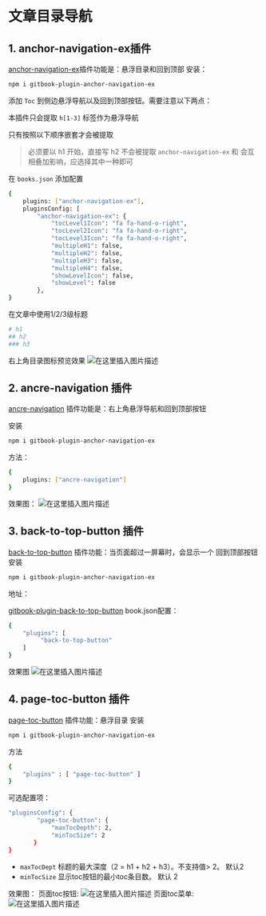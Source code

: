 # 文章目录导航


## 1.  anchor-navigation-ex插件

[anchor-navigation-ex](https://www.npmjs.com/package/gitbook-plugin-anchor-navigation-ex)插件功能是：悬浮目录和回到顶部
安装：

```bash
npm i gitbook-plugin-anchor-navigation-ex
```

添加 `Toc` 到侧边悬浮导航以及回到顶部按钮。需要注意以下两点：

本插件只会提取 `h[1-3]` 标签作为悬浮导航

只有按照以下顺序嵌套才会被提取

> 必须要以 h1 开始，直接写 h2 不会被提取 `anchor-navigation-ex` 和 会互相叠加影响，应选择其中一种即可

在 `books.json` 添加配置

```bash
{
    plugins: ["anchor-navigation-ex"],
    pluginsConfig: [
        "anchor-navigation-ex": {
            "tocLevel1Icon": "fa fa-hand-o-right",
            "tocLevel2Icon": "fa fa-hand-o-right",
            "tocLevel3Icon": "fa fa-hand-o-right",
            "multipleH1": false,
            "multipleH2": false,
            "multipleH3": false,
            "multipleH4": false,
            "showLevelIcon": false,
            "showLevel": false
        },
}
```
在文章中使用1/2/3级标题

```bash
# h1
## h2
### h3
```
右上角目录图标预览效果
![在这里插入图片描述](https://img-blog.csdnimg.cn/5b79f5986e4b4b47a7a04038e5334751.png)

##  2. ancre-navigation 插件
[ancre-navigation](https://www.npmjs.com/package/gitbook-plugin-ancre-navigation) 插件功能是：右上角悬浮导航和回到顶部按钮

安装

```bash
npm i gitbook-plugin-anchor-navigation-ex
```

方法：

```bash
{
    plugins: ["ancre-navigation"]
}
```
效果图：
![在这里插入图片描述](https://img-blog.csdnimg.cn/3bccc5f4dfcf4532abd01483398574f0.png)
##  3. back-to-top-button 插件
[back-to-top-button](https://www.npmjs.com/package/gitbook-plugin-back-to-top-button) 插件功能：当页面超过一屏幕时，会显示一个 回到顶部按钮
安装

```bash
npm i gitbook-plugin-anchor-navigation-ex
```

地址：

[gitbook-plugin-back-to-top-button](https://github.com/stuebersystems/gitbook-plugin-back-to-top-button)
book.json配置：

```bash
{
    "plugins": [
         "back-to-top-button"
    ]
}
```
效果图
![在这里插入图片描述](https://img-blog.csdnimg.cn/f2b2f33b78454026a3616a4cfb66b336.png)

## 4. page-toc-button 插件
[page-toc-button](https://www.npmjs.com/package/gitbook-plugin-page-toc-button) 插件功能：悬浮目录
安装

```bash
npm i gitbook-plugin-anchor-navigation-ex
```

方法

```bash
{
    "plugins" : [ "page-toc-button" ]
}
```
可选配置项：

```bash
"pluginsConfig": {
        "page-toc-button": {
            "maxTocDepth": 2,
            "minTocSize": 2
       }
}
```

 - `maxTocDept` 标题的最大深度（2 = h1 + h2 + h3）。不支持值> 2。 默认2
 - `minTocSize` 显示toc按钮的最小toc条目数。 默认 2

效果图：
页面toc按钮:
![在这里插入图片描述](https://img-blog.csdnimg.cn/85b4a7550d2541fc9ece6bd6b656de11.png)
页面toc菜单:
![在这里插入图片描述](https://img-blog.csdnimg.cn/ae9494667c3f4a369a8c2cd16fe77e10.png)



